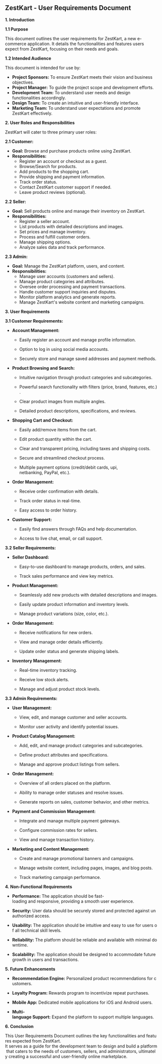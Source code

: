 ## ZestKart - User Requirements Document

**1. Introduction**

**1.1 Purpose**

This document outlines the user requirements for ZestKart, a new e-commerce application. It details the functionalities and features users expect from ZestKart, focusing on their needs and goals. 

**1.2 Intended Audience**

This document is intended for use by:

* **Project Sponsors:** To ensure ZestKart meets their vision and business objectives.
* **Project Manager:** To guide the project scope and development efforts.
* **Development Team:** To understand user needs and design functionalities accordingly.
* **Design Team:** To create an intuitive and user-friendly interface. 
* **Marketing Team:** To understand user expectations and promote ZestKart effectively.

**2. User Roles and Responsibilities**

ZestKart will cater to three primary user roles:

**2.1 Customer:**

* **Goal:** Browse and purchase products online using ZestKart.
* **Responsibilities:**
    * Register an account or checkout as a guest.
    * Browse/Search for products.
    * Add products to the shopping cart.
    * Provide shipping and payment information.
    * Track order status.
    * Contact ZestKart customer support if needed.
    * Leave product reviews (optional).

**2.2 Seller:**

* **Goal:** Sell products online and manage their inventory on ZestKart.
* **Responsibilities:**
    * Register a seller account.
    * List products with detailed descriptions and images.
    * Set prices and manage inventory.
    * Process and fulfill customer orders.
    * Manage shipping options.
    * Analyze sales data and track performance.

**2.3 Admin:**

* **Goal:** Manage the ZestKart platform, users, and content.
* **Responsibilities:**
    * Manage user accounts (customers and sellers).
	* Manage product categories and attributes.
    * Oversee order processing and payment transactions.
    * Handle customer support inquiries and disputes.
    * Monitor platform analytics and generate reports.
    * Manage ZestKart's website content and marketing campaigns. 

**3. User Requirements**

**3.1 Customer Requirements:**

- **Account Management:**
    
    - Easily register an account and manage profile information.
        
    - Option to log in using social media accounts.
        
    - Securely store and manage saved addresses and payment methods.
        
- **Product Browsing and Search:**
    
    - Intuitive navigation through product categories and subcategories.
        
    - Powerful search functionality with filters (price, brand, features, etc.).
        
    - Clear product images from multiple angles.
        
    - Detailed product descriptions, specifications, and reviews.
        
- **Shopping Cart and Checkout:**
    
    - Easily add/remove items from the cart.
        
    - Edit product quantity within the cart.
        
    - Clear and transparent pricing, including taxes and shipping costs.
        
    - Secure and streamlined checkout process.
        
    - Multiple payment options (credit/debit cards, upi, netbanking, PayPal, etc.).
        
- **Order Management:**
    
    - Receive order confirmation with details.
        
    - Track order status in real-time.
        
    - Easy access to order history.
        
- **Customer Support:**
    
    - Easily find answers through FAQs and help documentation.
        
    - Access to live chat, email, or call support.
        

**3.2 Seller Requirements:**

- **Seller Dashboard:**
    
    - Easy-to-use dashboard to manage products, orders, and sales.
        
    - Track sales performance and view key metrics.
        
- **Product Management:**
    
    - Seamlessly add new products with detailed descriptions and images.
        
    - Easily update product information and inventory levels.
        
    - Manage product variations (size, color, etc.).
        
- **Order Management:**
    
    - Receive notifications for new orders.
        
    - View and manage order details efficiently.
        
    - Update order status and generate shipping labels.
        
- **Inventory Management:**
    
    - Real-time inventory tracking.
        
    - Receive low stock alerts.
        
    - Manage and adjust product stock levels.
        

**3.3 Admin Requirements:**

- **User Management:**
    
    - View, edit, and manage customer and seller accounts.
        
    - Monitor user activity and identify potential issues.
        
- **Product Catalog Management:**
    
    - Add, edit, and manage product categories and subcategories.
        
    - Define product attributes and specifications.
        
    - Manage and approve product listings from sellers.
        
- **Order Management:**
    
    - Overview of all orders placed on the platform.
        
    - Ability to manage order statuses and resolve issues.
        
    - Generate reports on sales, customer behavior, and other metrics.
        
- **Payment and Commission Management:**
    
    - Integrate and manage multiple payment gateways.
        
    - Configure commission rates for sellers.
        
    - View and manage transaction history.
        
- **Marketing and Content Management:**
    
    - Create and manage promotional banners and campaigns.
        
    - Manage website content, including pages, images, and blog posts.
        
    - Track marketing campaign performance.
        

**4. Non-Functional Requirements**

- **Performance:** The application should be fast-loading and responsive, providing a smooth user experience.
    
- **Security:** User data should be securely stored and protected against unauthorized access.
    
- **Usability:** The application should be intuitive and easy to use for users of all technical skill levels.
    
- **Reliability:** The platform should be reliable and available with minimal downtime.
    
- **Scalability:** The application should be designed to accommodate future growth in users and transactions.


**5. Future Enhancements**

- **Recommendation Engine:** Personalized product recommendations for customers.
    
- **Loyalty Program:** Rewards program to incentivize repeat purchases.
    
- **Mobile App:** Dedicated mobile applications for iOS and Android users.
    
- **Multi-language Support:** Expand the platform to support multiple languages.
    

**6. Conclusion**

This User Requirements Document outlines the key functionalities and features expected from ZestKart. 
It serves as a guide for the development team to design and build a platform that caters to the needs of customers, sellers, and administrators, ultimately creating a successful and user-friendly online marketplace.
